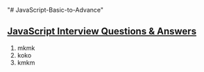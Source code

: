 "# JavaScript-Basic-to-Advance"

## <u>JavaScript Interview Questions & Answers</u>

1. mkmk
2. koko
3. kmkm
